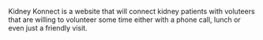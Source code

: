Kidney Konnect is a website that will connect kidney patients with voluteers that are willing to volunteer some time either with a phone call, lunch or even just a friendly visit.
